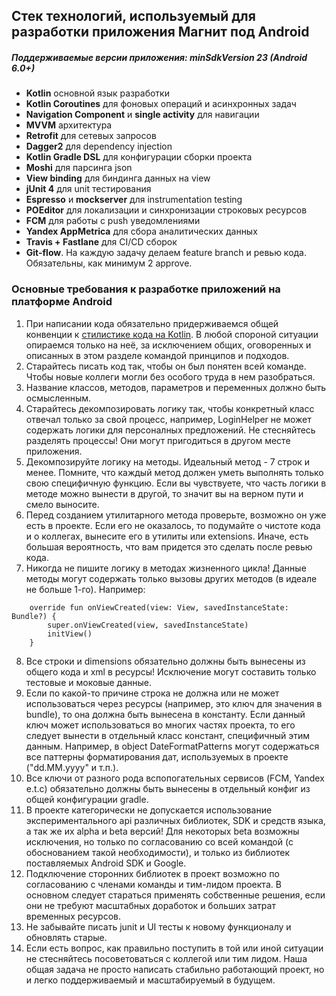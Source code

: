## Стек технологий, используемый для разработки приложения Магнит под Android

##### Поддерживаемые версии приложения: minSdkVersion 23 (Android 6.0+)

- **Kotlin** основной язык разработки
- **Kotlin Coroutines** для фоновых операций и асинхронных задач
- **Navigation Component** и **single activity** для навигации
- **MVVM** архитектура
- **Retrofit** для сетевых запросов
- **Dagger2** для dependency injection
- **Kotlin Gradle DSL** для конфигурации сборки проекта
- **Moshi** для парсинга json
- **View binding** для биндинга данных на view
- **jUnit 4** для unit тестирования
- **Espresso** и **mockserver** для instrumentation testing
- **POEditor** для локализации и синхронизации строковых ресурсов
- **FCM** для работы с push уведомлениями
- **Yandex AppMetrica** для сбора аналитических данных
- **Travis + Fastlane** для CI/CD сборок
- **Git-flow**. На каждую задачу делаем feature branch и ревью кода. Обязательны, как минимум 2 approve.

### Основные требования к разработке приложений на платформе Android


1. При написании кода обязательно придерживаемся общей конвенции к [стилистике кода на Kotlin](https://kotlinlang.ru/docs/reference/coding-conventions.html). В любой спороной ситуации опираемся только на неё, за исключением общих, оговоренных и описанных в этом разделе командой принципов и подходов.
2. Старайтесь писать код так, чтобы он был понятен всей команде. Чтобы новые коллеги могли без особого труда в нем разобраться.
3. Название классов, методов, параметров и переменных должно быть осмысленным. 
4. Старайтесь декомпозировать логику так, чтобы конкретный класс отвечал только за свой процесс, например, LoginHelper не может содержать логики для персоналных предложений. Не стесняйтесь разделять процессы! Они могут пригодиться в другом месте приложения.
5. Декомпозируйте логику на методы. Идеальный метод - 7 строк и менее. Помните, что каждый метод должен уметь выполнять только свою специфичную функцию. Если вы чувствуете, что часть логики в методе можно вынести в другой, то значит вы на верном пути и смело выносите. 
6. Перед созданием утилитарного метода проверьте, возможно он уже есть в проекте. Если его не оказалось, то подумайте о чистоте кода и о коллегах, вынесите его в утилиты или extensions. Иначе, есть большая вероятность, что вам придется это сделать после ревью кода.
7. Никогда не пишите логику в методах жизненного цикла! Данные методы могут содержать только вызовы других методов (в идеале не больше 1-го). Например:
```
    override fun onViewCreated(view: View, savedInstanceState: Bundle?) {
        super.onViewCreated(view, savedInstanceState)
        initView()
    }
```
8. Все строки и dimensions обязательно должны быть вынесены из общего кода и xml в ресурсы! Исключение могут составить только тестовые и моковые данные. 
9. Если по какой-то причине строка не должна или не может использоваться через ресурсы (например, это ключ для значения в bundle), то она должна быть вынесена в константу. Если данный ключ может использоваться во многих частях проекта, то его следует вынести в отдельный класс констант, специфичный этим данным. Например, в object DateFormatPatterns могут содержаться все паттерны форматирования дат, используемых в проекте ("dd.MM.yyyy" и т.п.).
10. Все ключи от разного рода вспопогательных сервисов (FCM, Yandex e.t.c) обязательно должны быть вынесены в отдельный конфиг из общей конфигурации gradle.
11. В проекте категорически не допускается использование экспериментального api различных библиотек, SDK и средств языка, а так же их alpha и beta версий! Для некоторых beta возможны исключения, но только по согласованию со всей командой (с обоснованием такой необходимости), и только из библиотек поставляемых Android SDK и Google.
12. Подключение сторонних библиотек в проект возможно по согласованию с членами команды и тим-лидом проекта. В основном следует стараться применять собственные решения, если они не требуют масштабных доработок и больших затрат временных ресурсов.
13. Не забывайте писать junit и UI тесты к новому функционалу и обновлять старые.
14. Если есть вопрос, как правильно поступить в той или иной ситуации не стесняйтесь посоветоваться с коллегой или тим лидом. Наша общая задача не просто написать стабильно работающий проект, но и легко поддерживаемый и масштабируемый в будущем.

